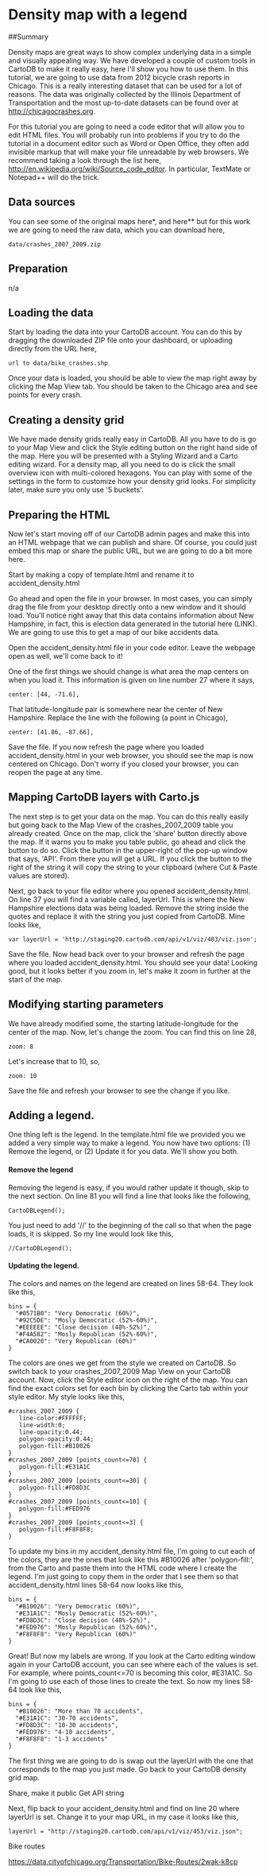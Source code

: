 Density map with a legend
== 

##Summary

Density maps are great ways to show complex underlying data in a simple and visually appealing way. We have developed a couple of custom tools in CartoDB to make it really easy, here I'll show you how to use them. In this tutorial, we are going to use data from 2012 bicycle crash reports in Chicago. This is a really interesting dataset that can be used for a lot of reasons. The data was originally collected by the Illinois Department of Transportation and the most up-to-date datasets can be found over at http://chicagocrashes.org.

For this tutorial you are going to need a code editor that will allow you to edit HTML files. You will probably run into problems if you try to do the tutorial in a document editor such as Word or Open Office, they often add invisible markup that will make your file unreadable by web browsers. We recommend taking a look through the list here, http://en.wikipedia.org/wiki/Source_code_editor. In particular, TextMate or Notepad++ will do the trick. 

## Data sources

You can see some of the original maps here*, and here** but for this work we are going to need the raw data, which you can download here,

	data/crashes_2007_2009.zip

## Preparation

n/a

## Loading the data

Start by loading the data into your CartoDB account. You can do this by dragging the downloaded ZIP file onto your dashboard, or uploading directly from the URL here,

	url to data/bike_crashes.shp

Once your data is loaded, you should be able to view the map right away by clicking the Map View tab. You should be taken to the Chicago area and see points for every crash. 

## Creating a density grid

We have made density grids really easy in CartoDB. All you have to do is go to your Map View and click the Style editing button on the right hand side of the map. Here you will be presented with a Styling Wizard and a Carto editing wizard. For a density map, all you need to do is click the small overview icon with multi-colored hexagons. You can play with some of the settings in the form to customize how your density grid looks. For simplicity later, make sure you only use '5 buckets'.

## Preparing the HTML

Now let's start moving off of our CartoDB admin pages and make this into an HTML webpage that we can publish and share. Of course, you could just embed this map or share the public URL, but we are going to do a bit more here.

Start by making a copy of template.html and rename it to accident_density.html

Go ahead and open the file in your browser. In most cases, you can simply drag the file from your desktop directly onto a new window and it should load. You'll notice right away that this data contains information about New Hampshire, in fact, this is election data generated in the tutorial here (LINK). We are going to use this to get a map of our bike accidents data. 

Open the accident_density.html file in your code editor. Leave the webpage open as well, we'll come back to it!

One of the first things we should change is what area the map centers on when you load it. This information is given on line number 27 where it says,

	center: [44, -71.6], 

That latitude-longitude pair is somewhere near the center of New Hampshire. Replace the line with the following (a point in Chicago),

	center: [41.86, -87.66],

Save the file. If you now refresh the page where you loaded accident_density.html in your web browser, you should see the map is now centered on Chicago. Don't worry if you closed your browser, you can reopen the page at any time. 

## Mapping CartoDB layers with Carto.js

The next step is to get your data on the map. You can do this really easily but going back to the Map View of the crashes_2007_2009 table you already created. Once on the map, click the 'share' button directly above the map. If it warns you to make you table public, go ahead and click the button to do so. Click the button in the upper-right of the pop-up window that says, 'API'. From there you will get a URL. If you click the button to the right of the string it will copy the string to your clipboard (where Cut & Paste values are stored).

Next, go back to your file editor where you opened accident_density.html. On line 37 you will find a variable called, layerUrl. This is where the New Hampshire elections data was being loaded. Remove the string inside the quotes and replace it with the string you just copied from CartoDB. Mine looks like,

	var layerUrl = 'http://staging20.cartodb.com/api/v1/viz/483/viz.json';

Save the file. Now head back over to your browser and refresh the page where you loaded accident_density.html. You should see your data! Looking good, but it looks better if you zoom in, let's make it zoom in further at the start of the map. 

## Modifying starting parameters

We have already modified some, the starting latitude-longitude for the center of the map. Now, let's change the zoom. You can find this on line 28,

	zoom: 8

Let's increase that to 10, so,

	zoom: 10

Save the file and refresh your browser to see the change if you like. 

## Adding a legend. 

One thing left is the legend. In the template.html file we provided you we added a very simple way to make a legend. You now have two options: (1) Remove the legend, or (2) Update it for you data. We'll show you both.

#### Remove the legend

Removing the legend is easy, if you would rather update it though, skip to the next section. On line 81 you will find a line that looks like the following,

	CartoDBLegend();

You just need to add '//' to the beginning of the call so that when the page loads, it is skipped. So my line would look like this,

	//CartoDBLegend();

#### Updating the legend. 

The colors and names on the legend are created on lines 58-64. They look like this,

    bins = {
      "#0571B0": "Very Democratic (60%)",
      "#92C5DE": "Mosly Democratic (52%-60%)",
      "#EEEEEE": "Close decision (48%-52%)",
      "#F4A582": "Mosly Republican (52%-60%)",
      "#CA0020": "Very Republican (60%)"
    }

The colors are ones we get from the style we created on CartoDB. So switch back to your crashes_2007_2009 Map View on your CartoDB account. Now, click the Style editor icon on the right of the map. You can find the exact colors set for each bin by clicking the Carto tab within your style editor. My style looks like this,

    #crashes_2007_2009 {
       line-color:#FFFFFF;
       line-width:0;
       line-opacity:0.44;
       polygon-opacity:0.44;
       polygon-fill:#B10026
    }
    #crashes_2007_2009 [points_count<=70] {
       polygon-fill:#E31A1C
    }
    #crashes_2007_2009 [points_count<=30] {
       polygon-fill:#FD8D3C
    }
    #crashes_2007_2009 [points_count<=10] {
       polygon-fill:#FED976
    }
    #crashes_2007_2009 [points_count<=3] {
       polygon-fill:#F8F8F8;
    }

To update my bins in my accident_density.html file, I'm going to cut each of the colors, they are the ones that look like this #B10026 after 'polygon-fill:', from the Carto and paste them into the HTML code where I create the legend. I'm just going to copy them in the order that I see them so that accident_density.html lines 58-64 now looks like this,

    bins = {
      "#B10026": "Very Democratic (60%)",
      "#E31A1C": "Mosly Democratic (52%-60%)",
      "#FD8D3C": "Close decision (48%-52%)",
      "#FED976": "Mosly Republican (52%-60%)",
      "#F8F8F8": "Very Republican (60%)"
    }

Great! But now my labels are wrong. If you look at the Carto editing window again in your CartoDB account, you can see where each of the values is set. For example, where points_count<=70 is becoming this color, #E31A1C. So I'm going to use each of those lines to create the text. So now my lines 58-64 look like this,

    bins = {
      "#B10026": "More than 70 accidents",
      "#E31A1C": "30-70 accidents",
      "#FD8D3C": "10-30 accidents",
      "#FED976": "4-10 accidents",
      "#F8F8F8": "1-3 accidents"
    }






The first thing we are going to do is swap out the layerUrl with the one that corresponds to the map you just made. Go back to your CartoDB density grid map.

Share, make it public
Get API string

Next, flip back to your accident_density.html and find on line 20 where layerUrl is set. Change it to your map URL, in my case it looks like this,

	layerUrl = "http://staging20.cartodb.com/api/v1/viz/453/viz.json";




Bike routes

https://data.cityofchicago.org/Transportation/Bike-Routes/2wak-k8cp










